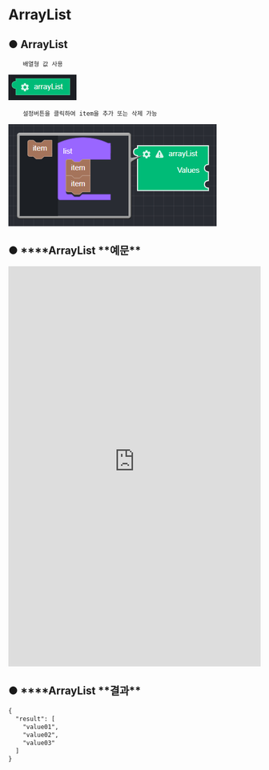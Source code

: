 # ArrayList

## ● ArrayList

        배열형 값 사용

![](../../img/assets/image%20%28194%29.png)

        설정버튼을 클릭하여 item을 추가 또는 삭제 가능

![](../../img/assets/image%20%28163%29.png)

## ● \***\*ArrayList **예문\*\*

<iframe
    src="https://d1sxhpvag16wqc.cloudfront.net/v3.1.0/arrayList/arrayList"
    name="프레임 이름"
    width="100%"
    height="800px"
    allow=""
    style="border:0 none"
    sandbox="allow-scripts allow-same-origin">
  iframe를 지원하지 않는 브라우저인 경우 대체정보를 제공 
  ![](../../img/assets/image%20%28103%29.png)

![](../../img/assets/image%20%28128%29.png)

</iframe>

## ● \***\*ArrayList **결과\*\*

```text
{
  "result": [
    "value01",
    "value02",
    "value03"
  ]
}
```
